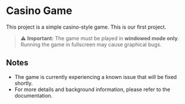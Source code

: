 # Casino Game

This project is a simple casino-style game. This is our first project.

> ⚠️ **Important:** The game must be played in **windowed mode only**. Running the game in fullscreen may cause graphical bugs.

## Notes

- The game is currently experiencing a known issue that will be fixed shortly.
- For more details and background information, please refer to the documentation.

